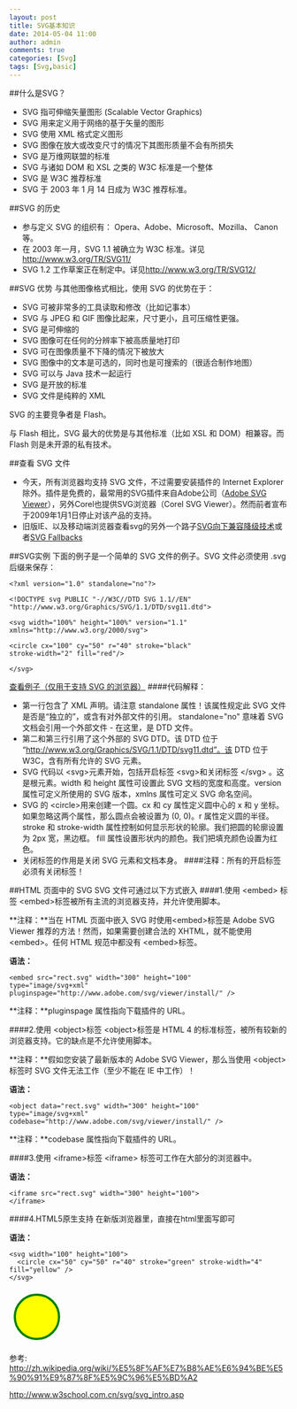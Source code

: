 ```yaml
---
layout: post
title: SVG基本知识
date: 2014-05-04 11:00
author: admin
comments: true
categories: [Svg]
tags: [Svg,basic]
---
```


##什么是SVG？
* SVG 指可伸缩矢量图形 (Scalable Vector Graphics)
* SVG 用来定义用于网络的基于矢量的图形
* SVG 使用 XML 格式定义图形
* SVG 图像在放大或改变尺寸的情况下其图形质量不会有所损失
* SVG 是万维网联盟的标准
* SVG 与诸如 DOM 和 XSL 之类的 W3C 标准是一个整体
* SVG 是 W3C 推荐标准
* SVG 于 2003 年 1 月 14 日成为 W3C 推荐标准。

##SVG 的历史
* 参与定义 SVG 的组织有：	Opera、Adobe、Microsoft、Mozilla、  Canon等。
* 在 2003 年一月，SVG 1.1 被确立为 W3C 标准。详见<http://www.w3.org/TR/SVG11/>
* SVG 1.2 工作草案正在制定中。详见<http://www.w3.org/TR/SVG12/>

##SVG 优势
与其他图像格式相比，使用 SVG 的优势在于：

* SVG 可被非常多的工具读取和修改（比如记事本）
* SVG 与 JPEG 和 GIF 图像比起来，尺寸更小，且可压缩性更强。
* SVG 是可伸缩的
* SVG 图像可在任何的分辨率下被高质量地打印
* SVG 可在图像质量不下降的情况下被放大
* SVG 图像中的文本是可选的，同时也是可搜索的（很适合制作地图）
* SVG 可以与 Java 技术一起运行
* SVG 是开放的标准
* SVG 文件是纯粹的 XML

SVG 的主要竞争者是 Flash。

与 Flash 相比，SVG 最大的优势是与其他标准（比如 XSL 和 DOM）相兼容。而 Flash 则是未开源的私有技术。

##查看 SVG 文件
* 今天，所有浏览器均支持 SVG 文件，不过需要安装插件的 Internet Explorer 除外。插件是免费的，最常用的SVG插件来自Adobe公司（[Adobe SVG Viewer](http://www.adobe.com/devnet/svg/adobe-svg-viewer-download-area.html)），另外Corel也提供SVG浏览器（Corel SVG Viewer）。然而前者宣布于2009年1月1日停止对该产品的支持。
* 旧版IE、以及移动端浏览器查看svg的另外一个路子[SVG向下兼容降级技术](http://www.zhangxinxu.com/wordpress/2013/09/svg-fallbacks/)或者[SVG Fallbacks](http://css-tricks.com/svg-fallbacks/)

##SVG实例
下面的例子是一个简单的 SVG 文件的例子。SVG 文件必须使用 .svg 后缀来保存：

	<?xml version="1.0" standalone="no"?>
	
	<!DOCTYPE svg PUBLIC "-//W3C//DTD SVG 1.1//EN" 
	"http://www.w3.org/Graphics/SVG/1.1/DTD/svg11.dtd">
	
	<svg width="100%" height="100%" version="1.1"
	xmlns="http://www.w3.org/2000/svg">
	
	<circle cx="100" cy="50" r="40" stroke="black"
	stroke-width="2" fill="red"/>
	
	</svg>
[查看例子（仅用于支持 SVG 的浏览器）](http://www.w3school.com.cn/svg/circle1.svg)
####代码解释：
* 第一行包含了 XML 声明。请注意 standalone 属性！该属性规定此 SVG 文件是否是“独立的”，或含有对外部文件的引用。
standalone="no" 意味着 SVG 文档会引用一个外部文件 - 在这里，是 DTD 文件。
* 第二和第三行引用了这个外部的 SVG DTD。该 DTD 位于 “http://www.w3.org/Graphics/SVG/1.1/DTD/svg11.dtd”。该 DTD 位于 W3C，含有所有允许的 SVG 元素。
* SVG 代码以 &lt;svg&gt;元素开始，包括开启标签 &lt;svg&gt;和关闭标签 &lt;/svg&gt; 。这是根元素。width 和 height 属性可设置此 SVG 文档的宽度和高度。version 属性可定义所使用的 SVG 版本，xmlns 属性可定义 SVG 命名空间。
* SVG 的 &lt;circle&gt;用来创建一个圆。cx 和 cy 属性定义圆中心的 x 和 y 坐标。如果忽略这两个属性，那么圆点会被设置为 (0, 0)。r 属性定义圆的半径。
stroke 和 stroke-width 属性控制如何显示形状的轮廓。我们把圆的轮廓设置为 2px 宽，黑边框。
fill 属性设置形状内的颜色。我们把填充颜色设置为红色。
* 关闭标签的作用是关闭 SVG 元素和文档本身。
####注释：所有的开启标签必须有关闭标签！

##HTML 页面中的 SVG
SVG 文件可通过以下方式嵌入
####1.使用 &lt;embed&gt; 标签
&lt;embed&gt;标签被所有主流的浏览器支持，并允许使用脚本。

**注释：**当在 HTML 页面中嵌入 SVG 时使用&lt;embed&gt;标签是 Adobe SVG Viewer 推荐的方法！然而，如果需要创建合法的 XHTML，就不能使用 &lt;embed&gt;。任何 HTML 规范中都没有 &lt;embed&gt;标签。

**语法：**

	<embed src="rect.svg" width="300" height="100" 
	type="image/svg+xml"
	pluginspage="http://www.adobe.com/svg/viewer/install/" />

**注释：**pluginspage 属性指向下载插件的 URL。

####2.使用 &lt;object&gt;标签
&lt;object&gt;标签是 HTML 4 的标准标签，被所有较新的浏览器支持。它的缺点是不允许使用脚本。

**注释：**假如您安装了最新版本的 Adobe SVG Viewer，那么当使用 &lt;object&gt;标签时 SVG 文件无法工作（至少不能在 IE 中工作）！

**语法：**

	<object data="rect.svg" width="300" height="100" 
	type="image/svg+xml"
	codebase="http://www.adobe.com/svg/viewer/install/" />

**注释：**codebase 属性指向下载插件的 URL。

####3.使用 &lt;iframe&gt;标签
&lt;iframe&gt; 标签可工作在大部分的浏览器中。

**语法：**

	<iframe src="rect.svg" width="300" height="100">
	</iframe>
####4.HTML5原生支持
在新版浏览器里，直接在html里面写即可

**语法：**

	<svg width="100" height="100">
	  <circle cx="50" cy="50" r="40" stroke="green" stroke-width="4" fill="yellow" />
	</svg>

<svg width="100" height="100">
  <circle cx="50" cy="50" r="40" stroke="green" stroke-width="4" fill="yellow" />
</svg>


参考:
<http://zh.wikipedia.org/wiki/%E5%8F%AF%E7%B8%AE%E6%94%BE%E5%90%91%E9%87%8F%E5%9C%96%E5%BD%A2>

<http://www.w3school.com.cn/svg/svg_intro.asp>
